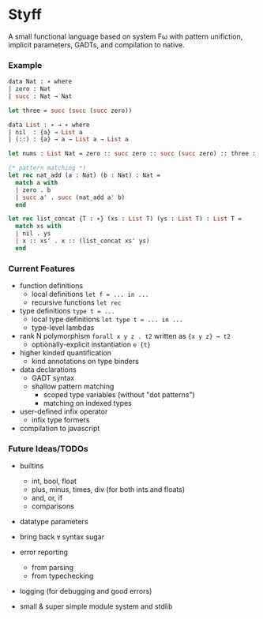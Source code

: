 # Styff
A small functional language based on system Fω with pattern unifiction, implicit parameters, GADTs, and compilation to native.

### Example
```ocaml
data Nat : ∗ where
| zero : Nat
| succ : Nat → Nat

let three = succ (succ (succ zero))

data List : ∗ → ∗ where
| nil  : {a} → List a
| (::) : {a} → a → List a → List a

let nums : List Nat = zero :: succ zero :: succ (succ zero) :: three :: nil

(* pattern matching *)
let rec nat_add (a : Nat) (b : Nat) : Nat =
  match a with
  | zero . b
  | succ a' . succ (nat_add a' b)
  end

let rec list_concat {T : ∗} (xs : List T) (ys : List T) : List T =
  match xs with
  | nil . ys
  | x :: xs' . x :: (list_concat xs' ys)
  end
```

### Current Features
- function definitions
    - local definitions `let f = ... in ...`
    - recursive functions `let rec`
- type definitions `type t = ...`
    - local type definitions `let type t = ... in ...`
    - type-level lambdas
- rank N polymorphism `forall x y z . t2` written as `{x y z} → t2`
    - optionally-explicit instantiation `e {t}`
- higher kinded quantification
    - kind annotations on type binders
- data declarations
    - GADT syntax
    - shallow pattern matching
        - scoped type variables (without "dot patterns")
        - matching on indexed types
- user-defined infix operator
    - infix type formers
- compilation to javascript

### Future Ideas/TODOs
- builtins
    - int, bool, float
    - plus, minus, times, div (for both ints and floats)
    - and, or, if
    - comparisons

- datatype parameters
- bring back `∀` syntax sugar

- error reporting
    - from parsing
    - from typechecking
- logging (for debugging and good errors)

- small & super simple module system and stdlib